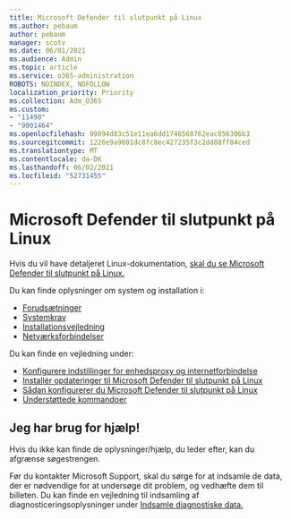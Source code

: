 ```yaml
---
title: Microsoft Defender til slutpunkt på Linux
ms.author: pebaum
author: pebaum
manager: scotv
ms.date: 06/01/2021
ms.audience: Admin
ms.topic: article
ms.service: o365-administration
ROBOTS: NOINDEX, NOFOLLOW
localization_priority: Priority
ms.collection: Adm_O365
ms.custom:
- "11490"
- "9001464"
ms.openlocfilehash: 99894d83c51e11ea6dd1746568762eac856306b3
ms.sourcegitcommit: 1226e9a9601dc8fc8ec427235f3c2dd88ff84ced
ms.translationtype: MT
ms.contentlocale: da-DK
ms.lasthandoff: 06/02/2021
ms.locfileid: "52731455"
---
```

# <a name="microsoft-defender-for-endpoint-on-linux"></a>Microsoft Defender til slutpunkt på Linux

Hvis du vil have detaljeret Linux-dokumentation, [skal du se Microsoft Defender til slutpunkt på Linux.](/microsoft-365/security/defender-endpoint/microsoft-defender-endpoint-linux)

Du kan finde oplysninger om system og installation i:

- [Forudsætninger](/microsoft-365/security/defender-endpoint/microsoft-defender-endpoint-linux#prerequisites)
- [Systemkrav](/microsoft-365/security/defender-endpoint/microsoft-defender-endpoint-linux#system-requirements)
- [Installationsvejledning](/microsoft-365/security/defender-endpoint/microsoft-defender-endpoint-linux#installation-instructions)
- [Netværksforbindelser](/microsoft-365/security/defender-endpoint/microsoft-defender-endpoint-linux#network-connections)

Du kan finde en vejledning under:

- [Konfigurere indstillinger for enhedsproxy og internetforbindelse](/microsoft-365/security/defender-endpoint/configure-proxy-internet#enable-access-to-microsoft-defender-atp-service-urls-in-the-proxy-server)
- [Installér opdateringer til Microsoft Defender til slutpunkt på Linux](/microsoft-365/security/defender-endpoint/linux-updates)
- [Sådan konfigurerer du Microsoft Defender til slutpunkt på Linux](/microsoft-365/security/defender-endpoint/microsoft-defender-endpoint-linux#how-to-configure-microsoft-defender-for-endpoint-on-linux)
- [Understøttede kommandoer](/microsoft-365/security/defender-endpoint/linux-resources#supported-commands)

## <a name="i-need-help"></a>Jeg har brug for hjælp!

Hvis du ikke kan finde de oplysninger/hjælp, du leder efter, kan du afgrænse søgestrengen.

Før du kontakter Microsoft Support, skal du sørge for at indsamle de data, der er nødvendige for at undersøge dit problem, og vedhæfte dem til billeten. Du kan finde en vejledning til indsamling af diagnosticeringsoplysninger under [Indsamle diagnostiske data.](/microsoft-365/security/defender-endpoint/linux-resources#collect-diagnostic-information)